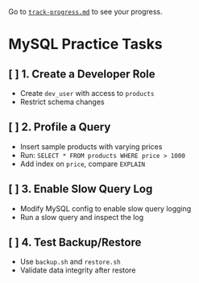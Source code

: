 Go to [`track-progress.md`](../../docs/track-progress.md) to see your progress.

# MySQL Practice Tasks

## [ ] 1. Create a Developer Role
- Create `dev_user` with access to `products`
- Restrict schema changes

## [ ] 2. Profile a Query
- Insert sample products with varying prices
- Run: `SELECT * FROM products WHERE price > 1000`
- Add index on `price`, compare `EXPLAIN`

## [ ] 3. Enable Slow Query Log
- Modify MySQL config to enable slow query logging
- Run a slow query and inspect the log

## [ ] 4. Test Backup/Restore
- Use `backup.sh` and `restore.sh`
- Validate data integrity after restore
